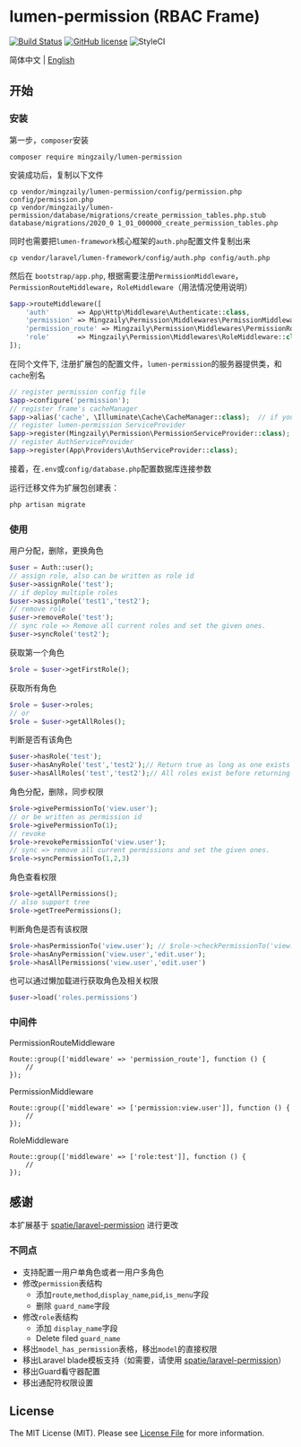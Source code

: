 # lumen-permission (RBAC Frame)
[![Build Status](https://travis-ci.org/mingzaily/lumen-permission.svg?branch=master)](https://travis-ci.org/mingzaily/lumen-permission) [![GitHub license](https://img.shields.io/github/license/mingzaily/lumen-permission)](https://github.com/mingzaily/lumen-permission/blob/master/LICENSE) ![StyleCI](https://github.styleci.io/repos/287014448/shield)

简体中文 | [English](./README.en.md) 

## 开始

### 安装

第一步，`composer`安装

```shell script
composer require mingzaily/lumen-permission
```

安装成功后，复制以下文件

```shell script
cp vendor/mingzaily/lumen-permission/config/permission.php config/permission.php
cp vendor/mingzaily/lumen-permission/database/migrations/create_permission_tables.php.stub database/migrations/2020_0 1_01_000000_create_permission_tables.php
```

同时也需要把`lumen-framework`核心框架的`auth.php`配置文件复制出来

```shell script
cp vendor/laravel/lumen-framework/config/auth.php config/auth.php
```

然后在 `bootstrap/app.php`, 根据需要注册`PermissionMiddleware`，`PermissionRouteMiddleware`，`RoleMiddleware`（用法情况使用说明）

```php
$app->routeMiddleware([
    'auth'       => App\Http\Middleware\Authenticate::class,
    'permission' => Mingzaily\Permission\Middlewares\PermissionMiddleware::class,
    'permission_route' => Mingzaily\Permission\Middlewares\PermissionRouteMiddleware::class,
    'role'       => Mingzaily\Permission\Middlewares\RoleMiddleware::class,
]);
```

在同个文件下,  注册扩展包的配置文件，`lumen-permission`的服务器提供类，和`cache`别名

```php
// register permission config file
$app->configure('permission');
// register frame's cacheManager
$app->alias('cache', \Illuminate\Cache\CacheManager::class);  // if you don't have this already
// register lumen-permission ServiceProvider
$app->register(Mingzaily\Permission\PermissionServiceProvider::class);
// register AuthServiceProvider
$app->register(App\Providers\AuthServiceProvider::class);
```

接着，在`.env`或`config/database.php`配置数据库连接参数

运行迁移文件为扩展包创建表：

```bash
php artisan migrate
```

### 使用

用户分配，删除，更换角色

```php
$user = Auth::user();
// assign role, also can be written as role id
$user->assignRole('test');
// if deploy multiple roles
$user->assignRole('test1','test2');
// remove role
$user->removeRole('test');
// sync role => Remove all current roles and set the given ones.
$user->syncRole('test2');
```

获取第一个角色

```php
$role = $user->getFirstRole();
```

获取所有角色

```php
$role = $user->roles;
// or
$role = $user->getAllRoles();
```

判断是否有该角色

```php
$user->hasRole('test');
$user->hasAnyRole('test','test2');// Return true as long as one exists
$user->hasAllRoles('test','test2');// All roles exist before returning true
```

角色分配，删除，同步权限

```php
$role->givePermissionTo('view.user');
// or be written as permission id
$role->givePermissionTo(1);
// revoke
$role->revokePermissionTo('view.user');
// sync => remove all current permissions and set the given ones.
$role->syncPermissionTo(1,2,3)
```

角色查看权限

```php
$role->getAllPermissions();
// also support tree
$role->getTreePermissions();
```

判断角色是否有该权限

```php
$role->hasPermissionTo('view.user'); // $role->checkPermissionTo('view.user')
$role->hasAnyPermission('view.user','edit.user');
$role->hasAllPermissions('view.user','edit.user')
```

也可以通过懒加载进行获取角色及相关权限

```php
$user->load('roles.permissions')
```

### 中间件

PermissionRouteMiddleware

```
Route::group(['middleware' => 'permission_route'], function () {
    //
});
```

PermissionMiddleware

```
Route::group(['middleware' => ['permission:view.user']], function () {
    //
});
```

RoleMiddleware

```
Route::group(['middleware' => ['role:test']], function () {
    //
});
```

## 感谢

本扩展基于 [spatie/laravel-permission](https://github.com/spatie/laravel-permission) 进行更改

### 不同点

- 支持配置一用户单角色或者一用户多角色
- 修改`permission`表结构
  - 添加`route`,`method`,`display_name`,`pid`,`is_menu`字段
  - 删除 `guard_name`字段
- 修改`role`表结构
  - 添加 `display_name`字段
  - Delete filed `guard_name`
- 移出`model_has_permission`表格，移出`model`的直接权限
- 移出Laravel blade模板支持（如需要，请使用 [spatie/laravel-permission](https://github.com/spatie/laravel-permission)）
- 移出Guard看守器配置
- 移出通配符权限设置

## License

The MIT License (MIT). Please see [License File](LICENSE.md) for more information.